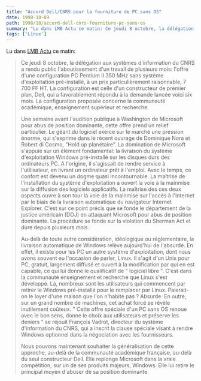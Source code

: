 ```yaml
---
title: "Accord Dell/CNRS pour la fourniture de PC sans OS"
date: 1998-10-09
path: 1998/10/accord-dell-cnrs-fourniture-pc-sans-os
summary: "Lu dans LMB Actu ce matin: Ce jeudi 8 octobre, la délégation aux systèmes d'information du CNRS a rendu public l'aboutissement d'un travail de plusieurs mois: l'offre d'une configuration PC Pentium II 350 MHz sans système d'exploitation pré-installé, à un prix particulièrement raisonnable, 7 700 FF HT."
tags: ['Linux']
---
```


<P>
Lu dans <A HREF="http://www.lmb.cnrs.fr/LMB.html">LMB Actu</A> ce matin:
</P>

<BLOCKQUOTE>
<P>
Ce jeudi 8 octobre, la délégation aux systèmes d'information du CNRS a
rendu public l'aboutissement d'un travail de plusieurs mois: l'offre d'une
configuration PC Pentium II 350 MHz sans système d'exploitation
pré-installé, à un prix particulièrement raisonnable, 7 700 FF HT. La
configuration est celle d'un constructeur de premier plan, Dell, qui a
favorablement répondu à la demande lancée voici six mois. La configuration
proposée concerne la communauté académique, enseignement supérieur et
recherche.
</P>

<P>
Une semaine avant l'audition publique à Washington de Microsoft pour
abus de position dominante, cette offre prend un relief particulier. Le
géant du logiciel exerce sur le marché une pression énorme, qui
s'exprime dans le récent ouvrage de Dominique Nora et Robert di Cosmo,
"Hold up planétaire".  La domination de Microsoft s'appuie sur un
élément fondamental: la livraison du système d'exploitation Windows
pré-installé sur les disques durs des  ordinateurs PC. A l'origine,
il s'agissait de rendre service à l'utilisateur, en livrant un
ordinateur prêt à l'emploi. Avec le temps, ce confort est devenu un
dogme quasi incontournable. La maîtrise de l'installation du système
d'exploitation  a ouvert la voie à la mainmise sur la diffusion des
logiciels applicatifs. La maîtrise des ces deux aspects ouvre à son
tour la voie de la mainmise sur l'accès à l'Internet par le biais de
la livraison automatique du navigateur Internet Explorer.  C'est sur ce
point précis que se fonde le département de la justice américain (DOJ)
en attaquant Microsoft pour abus de position dominante. La procédure se
fonde sur la violation du Sherman Act et dure depuis plusieurs mois.
</P>

<P>
Au-delà de toute autre considération, idéologique ou réglementaire, la
livraison automatique de Windows relève aujourd'hui de l'absurde. En effet,
il existe pour les PC un autre système d'exploitation, dont nous avons
souvent eu l'occasion de parler, Linux. Il s'agit d'un Unix pour PC,
gratuit, largement diffusé et ouvert à la modification par qui en est
capable, ce qui lui donne le qualificatif de " logiciel libre ". C'est dans
la communauté enseignement et recherche que Linux s'est développé. Là,
nombreux sont les utilisateurs qui commencent par retirer le Windows
pré-installé pour le remplacer par Linux. Paierait-on le loyer d'une maison
que l'on n'habite pas ? Absurde. En outre, sur un grand nombre de machines,
cet achat forcé se révèle inutilement coûteux. " Cette offre spéciale d'un
PC sans OS renoue avec le bon sens, donne le choix aux utilisateurs et
préserve les deniers " se réjouit François Vadrot, directeur du système
d'information du CNRS, qui a inscrit la clause spéciale visant à rendre
Windows optionnel dans la négociation avec les fournisseurs.
</P>

<P>
Nous pouvons maintenant souhaiter la généralisation de cette approche,
au-delà de la communauté académique française, au-delà du seul constructeur
Dell. Elle replonge Microsoft dans la vraie compétition, sur un de ses
produits majeurs, Windows. Elle lui retire le principal moyen d'abuser de
sa position dominante.
</P>

</BLOCKQUOTE>


